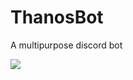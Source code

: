 # ThanosBot
 A multipurpose discord bot 

<a href="https://www.patreon.com/ipmanlk">
    <img src="https://c5.patreon.com/external/logo/become_a_patron_button.png">
  </a>
